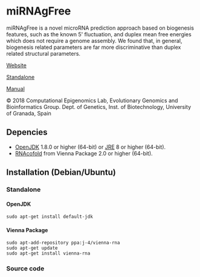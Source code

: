 # miRNAgFree

miRNAgFree is a novel microRNA prediction approach based on biogenesis features, such as the known 5' fluctuation, and duplex mean free energies which does not require a genome assembly. We found that, in general, biogenesis related parameters are far more discriminative than duplex related structural parameters.

[Website](http://bioinfo2.ugr.es:8080/ceUGR/mirnagfree/)

[Standalone](http://bioinfo2.ugr.es:8080/ceUGR/wp-content/uploads/2017/08/miRNAgFree.zip)

[Manual](http://bioinfo2.ugr.es:8080/ceUGR/wp-content/uploads/2017/08/miRg_man25Sept.pdf)

© 2018 Computational Epigenomics Lab, Evolutionary Genomics and Bioinformatics Group. Dept. of Genetics, Inst. of Biotechnology, University of Granada, Spain

## Depencies
* [OpenJDK](http://openjdk.java.net) 1.8.0 or higher (64-bit) or [JRE](http://www.oracle.com/technetwork/java/javase/downloads) 8 or higher (64-bit).
* [RNAcofold](https://www.tbi.univie.ac.at/RNA/index.html#download) from Vienna Package 2.0 or higher (64-bit).

## Installation (Debian/Ubuntu)
### Standalone
#### OpenJDK
```
sudo apt-get install default-jdk
```
#### Vienna Package
```
sudo apt-add-repository ppa:j-4/vienna-rna
sudo apt-get update
sudo apt-get install vienna-rna
```
### Source code
